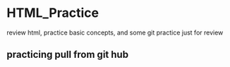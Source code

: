 # HTML_Practice
review html, practice basic concepts, and some git practice just for review

## practicing pull from git hub
